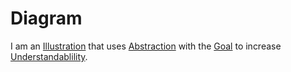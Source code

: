# Diagram

I am an [Illustration](700028.md) that uses [Abstraction](60056.md) with the [Goal](60058.md) to increase [Understandablility](60060.md).

